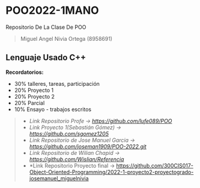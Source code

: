 # POO2022-1MANO
Repositorio De La Clase De POO
> Miguel Angel Nivia Ortega (8958691)

## Lenguaje Usado C++
**Recordatorios:** 

* 30% talleres, tareas, participación
* 20% Proyecto 1
* 20% Proyecto 2
* 20% Parcial
* 10% Ensayo - trabajos escritos

> * *Link Repositorio Profe -> https://github.com/lufe089/POO*
> * *Link Proyecto 1(Sebastián Gómez) -> https://github.com/sgomez1205*
> * *Link Repositorio de Jose Manuel Garcia -> https://github.com/joseman1909/POO-2022.git*
> * *Link Repositorio de Wilian Chapid -> https://github.com/Wislian/Referencia*
> * *Link Repositorio Proyecto final -> https://github.com/300CIS017-Object-Oriented-Programming/2022-1-proyecto2-proyectogrado-josemanuel_miguelnivia
